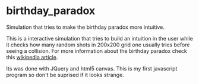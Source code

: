 birthday_paradox
================

Simulation that tries to make the birthday paradox more intuitive.

This is a interactive simulation that tries to build an intuition in the user while it checks 
how many random shots in 200x200 grid one usually tries before seeing a collision. For more information about the 
birthday paradox check this [wikipedia article](http://en.wikipedia.org/wiki/Birthday_problem).

Its was done with JQuery and html5 canvas. This is my first javascript program so don't be suprised if it looks strange.
